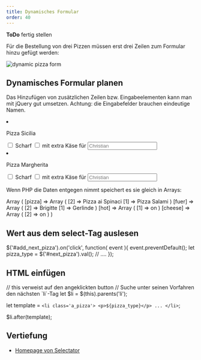 ```yaml
---
title: Dynamisches Formular
order: 40
---
```


<div class="alert"><strong>ToDo</strong> fertig stellen </div>

Für die Bestellung von drei Pizzen müssen
erst drei Zeilen zum Formular hinzu gefügt werden:

![dynamic pizza form](dynamic-pizza-form.png)

## Dynamisches Formular planen

Das Hinzufügen von zusätzlichen Zeilen bzw. Eingabeelementen
kann man mit jQuery gut umsetzen. Achtung: die Eingabefelder
brauchen eindeutige Namen.

<html>
<li class="a_pizza">
  <p>Pizza Sicilia</p>
    <div class="flex-inner">
      <label><input name="hot[2]" type="checkbox"> Scharf</label>
      <label><input name="cheese[2]" type="checkbox"> mit extra Käse</label>
      <label>für <input name="fuer[2]" placeholder="Christian" type="text"></label>
      <input name="pizza[2]" value="Pizza Sicilia" type="hidden">
  </div></li>
<li class="a_pizza">
  <p>Pizza Margherita</p>
    <div class="flex-inner">
      <label><input name="hot[1]" type="checkbox"> Scharf</label>
      <label><input name="cheese[1]" type="checkbox"> mit extra Käse</label>
      <label>für <input name="fuer[1]" placeholder="Christian" type="text"></label>
      <input name="pizza[1]" value="Pizza Margherita" type="hidden">
  </div>
</li>      
</html>

Wenn PHP die Daten entgegen nimmt speichert
es sie gleich in Arrays:

<php>
Array
(
    [pizza] => Array
        (
            [2] => Pizza ai Spinaci
            [1] => Pizza Salami
        )
    [fuer] => Array
        (
            [2] => Brigitte
            [1] => Gerlinde
        )
    [hot] => Array
        (
            [1] => on
        )
    [cheese] => Array
        (
            [2] => on
        )
)  
</php>


## Wert aus dem select-Tag auslesen

<javascript>
  $('#add_next_pizza').on('click', function( event ){
    event.preventDefault();
    let pizza_type = $('#next_pizza').val();
    // ....
  });  
</javascript>


## HTML einfügen

<javascript>
  // this verweist auf den angeklickten button
  // Suche unter seinen Vorfahren den nächsten `li`-Tag
  let $li = $(this).parents('li');

  let template = `<li class='a_pizza'>
     <p>${pizza_type}</p>
     ...
     </li>`;

  $li.after(template);
</javascript>

## Vertiefung

* [Homepage von Selectator](http://opensource.faroemedia.com/selectator/)


